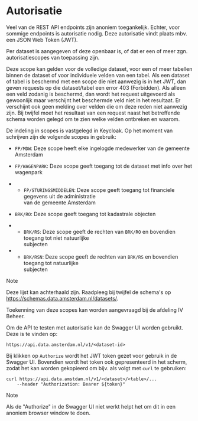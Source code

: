 # Autorisatie

Veel van de REST API endpoints zijn anoniem toegankelijk. Echter, voor
sommige endpoints is autorisatie nodig. Deze autorisatie vindt plaats
mbv. een JSON Web Token (JWT).

Per dataset is aangegeven of deze openbaar is, of dat er een of meer
zgn. autorisatiescopes van toepassing zijn.

Deze scope kan gelden voor de volledige dataset, voor een of meer
tabellen binnen de dataset of voor individuele velden van een tabel. Als
een dataset of tabel is beschermd met een scope die niet aanwezig is in
het JWT, dan geven requests op die dataset/tabel een error 403
(Forbidden). Als alleen een veld zodanig is beschermd, dan wordt het
request uitgevoerd als gewoonlijk maar verschijnt het beschermde veld
niet in het resultaat. Er verschijnt ook geen melding over velden die om
deze reden niet aanwezig zijn. Bij twijfel moet het resultaat van een
request naast het betreffende schema worden gelegd om te zien welke
velden ontbreken en waarom.

De indeling in scopes is vastgelegd in Keycloak. Op het moment van
schrijven zijn de volgende scopes in gebruik:

  - `FP/MDW`: Deze scope heeft elke ingelogde medewerker van de gemeente
    Amsterdam

  - `FP/WAGENPARK`: Deze scope geeft toegang tot de dataset met info
    over het wagenpark

  -   - `FP/STURINGSMIDDELEN`: Deze scope geeft toegang tot financiele
        gegevens uit de administratie  
        van de gemeente Amsterdam

  - `BRK/RO`: Deze scope geeft toegang tot kadastrale objecten

  -   - `BRK/RS`: Deze scope geeft de rechten van `BRK/RO` en bovendien
        toegang tot niet natuurlijke  
        subjecten

  -   - `BRK/RSN`: Deze scope geeft de rechten van `BRK/RS` en bovendien
        toegang tot natuurlijke  
        subjecten

<div class="note">

<div class="title">

Note

</div>

Deze lijst kan achterhaald zijn. Raadpleeg bij twijfel de schema's op
<https://schemas.data.amsterdam.nl/datasets/>.

</div>

Toekenning van deze scopes kan worden aangevraagd bij de afdeling IV
Beheer.

Om de API te testen met autorisatie kan de Swagger UI worden gebruikt.
Deze is te vinden op:

    https://api.data.amsterdam.nl/v1/<dataset-id>

Bij klikken op `Authorize` wordt het JWT token gezet voor gebruik in de
Swagger UI. Bovendien wordt het token ook gepresenteerd in het scherm,
zodat het kan worden gekopieerd om bijv. als volgt met `curl` te
gebruiken:

    curl https://api.data.amstdam.nl/v1/<dataset>/<table>/...
        --header "Authorization: Bearer ${token}"

<div class="note">

<div class="title">

Note

</div>

Als de "Authorize" in de Swagger UI niet werkt helpt het om dit in een
anoniem browser window te doen.

</div>
